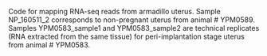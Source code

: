 Code for mapping RNA-seq reads from armadillo uterus. Sample NP_160511_2 corresponds to non-pregnant uterus from animal # YPM0589. Samples YPM0583_sample1 and YPM0583_sample2 are technical replicates (RNA extracted from the same tissue) for peri-implantation stage uterus from animal # YPM0583. 
